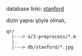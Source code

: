 database linki: [stanford](https://github.com/downloads/19bal/qr/db_stanford.tar.gz)

dizin yapısı şöyle olmalı,

	qr/
	  |---> a/3-preprocess/*.m
	  |
	  |---> db/stanford/*.jpg
